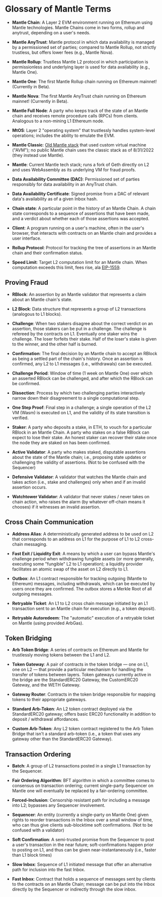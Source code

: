 
# Glossary of Mantle Terms

- **Mantle Chain**: A Layer 2 EVM environment running on Ethereum using Mantle technologies. Mantle Chains come in two forms, rollup and anytrust, depending on a user's needs.

- **Mantle AnyTrust**: Mantle protocol in which data availability is managed by a permissioned set of parties; compared to Mantle Rollup, not strictly trustless, but offers lower fees (e.g., Mantle Nova). 

- **Mantle Rollup**: Trustless Mantle L2 protocol in which participation is permissionless and underlying layer is used for data availability (e.g., Mantle One).

- **Mantle One**: The first Mantle Rollup chain running on Ethereum mainnet! (Currently in Beta).

- **Mantle Nova**: The first Mantle AnyTrust chain running on Ethereum mainnet! (Currently in Beta).

- **Mantle Full Node**: A party who keeps track of the state of an Mantle chain and receives remote procedure calls (RPCs) from clients. Analogous to a non-mining L1 Ethereum node.

- **MtOS**: Layer 2 "operating system" that trustlessly handles system-level operations; includes the ability to emulate the EVM.

- **Mantle Classic**: [Old Mantle stack](https://github.com/mantlenetwork/mantle) that used custom virtual machine ("AVM"); no public Mantle chain uses the classic stack as of 8/31/2022 (they instead use Mantle).

- **Mantle**: Current Mantle tech stack; runs a fork of Geth directly on L2 and uses WebAssembly as its underlying VM for fraud proofs.

- **Data Availability Committee (DAC)**: Permissioned set of parties responsibly for data availability in an AnyTrust chain.

- **Data Availability Certificate**: Signed promise from a DAC of relevant data's availability as of a given Inbox hash. 

- **Chain state**: A particular point in the history of an Mantle Chain. A chain state corresponds to a sequence of assertions that have been made, and a verdict about whether each of those assertions was accepted.

- **Client**: A program running on a user's machine, often in the user's browser, that interacts with contracts on an Mantle chain and provides a user interface.

- **Rollup Protocol**: Protocol for tracking the tree of assertions in an Mantle chain and their confirmation status.

- **Speed Limit**: Target L2 computation limit for an Mantle chain. When computation exceeds this limit, fees rise, ala [EIP-1559](https://notes.ethereum.org/@vbuterin/eip-1559-faq).

## Proving Fraud

- **RBlock**: An assertion by an Mantle validator that represents a claim about an Mantle chain's state.

- **L2 Block**: Data structure that represents a group of L2 transactions (analogous to L1 blocks).

- **Challenge**: When two stakers disagree about the correct verdict on an assertion, those stakers can be put in a challenge. The challenge is refereed by the contracts on L1. Eventually one staker wins the challenge. The loser forfeits their stake. Half of the loser's stake is given to the winner, and the other half is burned.

- **Confirmation**: The final decision by an Mantle chain to accept an RBlock as being a settled part of the chain's history. Once an assertion is confirmed, any L2 to L1 messages (i.e., withdrawals) can be executed.

- **Challenge Period**: Window of time (1 week on Mantle One) over which an asserted RBlock can be challenged, and after which the RBlock can be confirmed.

- **Dissection**: Process by which two challenging parties interactively narrow down their disagreement to a single computational step.

- **One Step Proof**: Final step in a challenge; a single operation of the L2 VM (Wasm) is executed on L1, and the validity of its state transition is verified.


- **Staker**: A party who deposits a stake, in ETH, to vouch for a particular RBlock in an Mantle Chain. A party who stakes on a false RBlock can expect to lose their stake. An honest staker can recover their stake once the node they are staked on has been confirmed.


- **Active Validator**: A party who makes staked, disputable assertions about the state of the Mantle chain; i.e., proposing state updates or challenging the validity of assertions. (Not to be confused with the Sequencer)

- **Defensive Validator**: A validator that watches the Mantle chain and takes action (i.e., stake and challenges) only when and if an invalid assertion occurs.

- **Watchtower Validator**: A validator that never stakes / never takes on chain action, who raises the alarm (by whatever off-chain means it chooses) if it witnesses an invalid assertion.

## Cross Chain Communication

- **Address Alias**: A deterministically generated address to be used on L2 that corresponds to an address on L1 for the purpose of L1 to L2 cross-chain messaging.

- **Fast Exit / Liquidity Exit**: A means by which a user can bypass Mantle's challenge period when withdrawing fungible assets (or more generally, executing some "fungible" L2 to L1 operation); a liquidity provider facilitates an atomic swap of the asset on L2 directly to L1.

- **Outbox**: An L1 contract responsible for tracking outgoing (Mantle to Ethereum) messages, including withdrawals, which can be executed by users once they are confirmed. The outbox stores a Merkle Root of all outgoing messages.

- **Retryable Ticket**: An L1 to L2 cross chain message initiated by an L1 transaction sent to an Mantle chain for execution (e.g., a token deposit).

- **Retryable Autoredeem**: The "automatic" execution of a retryable ticket on Mantle (using provided ArbGas).

## Token Bridging

- **Arb Token Bridge**: A series of contracts on Ethereum and Mantle for trustlessly moving tokens between the L1 and L2.

- **Token Gateway**: A pair of contracts in the token bridge — one on L1, one on L2 — that provide a particular mechanism for handling the transfer of tokens between layers. Token gateways currently active in the bridge are the StandardERC20 Gateway, the CustomERC20 Gateway, and the WETH Gateway.

- **Gateway Router**: Contracts in the token bridge responsible for mapping tokens to their appropriate gateways.

- **Standard Arb-Token**: An L2 token contract deployed via the StandardERC20 gateway; offers basic ERC20 functionality in addition to deposit / withdrawal affordances.

- **Custom Arb-Token**: Any L2 token contract registered to the Arb Token Bridge that isn't a standard arb-token (i.e., a token that uses any gateway other than the StandardERC20 Gateway).

## Transaction Ordering

- **Batch**: A group of L2 transactions posted in a single L1 transaction by the Sequencer.

- **Fair Ordering Algorithm**: BFT algorithm in which a committee comes to consensus on transaction ordering; current single-party Sequencer on Mantle one will eventually be replaced by a fair-ordering committee.

- **Forced-Inclusion**: Censorship resistant path for including a message into L2; bypasses any Sequencer involvement.

- **Sequencer**: An entity (currently a single-party on Mantle One) given rights to reorder transactions in the Inbox over a small window of time, who can thus give clients sub-blocktime soft confirmations. (Not to be confused with a validator)

- **Soft Confirmation**: A semi-trusted promise from the Sequencer to post a user's transaction in the near future; soft-confirmations happen prior to posting on L1, and thus can be given near-instantaneously (i.e., faster than L1 block times)

- **Slow Inbox**: Sequence of L1 initiated message that offer an alternative path for inclusion into the fast Inbox.

- **Fast Inbox**: Contract that holds a sequence of messages sent by clients to the contracts on an Mantle Chain; message can be put into the Inbox directly by the Sequencer or indirectly through the slow inbox.
